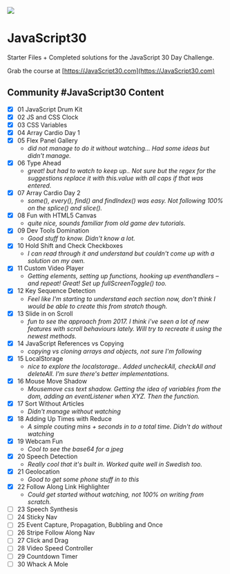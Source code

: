 ﻿![](https://javascript30.com/images/JS3-social-share.png)

# JavaScript30

Starter Files + Completed solutions for the JavaScript 30 Day Challenge.

Grab the course at [https://JavaScript30.com](https://JavaScript30.com)

## Community #JavaScript30 Content

- [x] 01 JavaScript Drum Kit
- [x] 02 JS and CSS Clock
- [x] 03 CSS Variables
- [x] 04 Array Cardio Day 1
- [x] 05 Flex Panel Gallery
  - _did not manage to do it without watching... Had some ideas but didn't manage._
- [x] 06 Type Ahead
  - _great! but had to watch to keep up.. Not sure but the regex for the suggestions replace it with this.value with all caps if that was entered._
- [x] 07 Array Cardio Day 2
  - _some(), every(), find() and findIndex() was easy. Not following 100% on the splice() and slice()._
- [x] 08 Fun with HTML5 Canvas
  - _quite nice, sounds familiar from old game dev tutorials._
- [x] 09 Dev Tools Domination
  - _Good stuff to know. Didn't know a lot._
- [x] 10 Hold Shift and Check Checkboxes
  - _I can read through it and understand but couldn't come up with a solution on my own._
- [x] 11 Custom Video Player
  - _Getting elements, setting up functions, hooking up eventhandlers – and repeat! Great! Set up fullScreenToggle() too._
- [x] 12 Key Sequence Detection
  - _Feel like I'm starting to understand each section now, don't think I would be able to create this from stratch though._
- [x] 13 Slide in on Scroll
  - _fun to see the approach from 2017. I think i've seen a lot of new features with scroll behaviours lately. Will try to recreate it using the newest methods._
- [x] 14 JavaScript References vs Copying
  - _copying vs cloning arrays and objects, not sure I'm following_
- [x] 15 LocalStorage
  - _nice to explore the localstorage.. Added uncheckAll, checkAll and deleteAll. I'm sure there's better implementations._
- [x] 16 Mouse Move Shadow
  - _Mousemove css text shadow. Getting the idea of variables from the dom, adding an eventListener when XYZ. Then the function._
- [x] 17 Sort Without Articles
  - _Didn't manage without watching_
- [x] 18 Adding Up Times with Reduce
  - _A simple couting mins + seconds in to a total time. Didn't do without watching_
- [x] 19 Webcam Fun
  - _Cool to see the base64 for a jpeg_
- [x] 20 Speech Detection
  - _Really cool that it's built in. Worked quite well in Swedish too._
- [x] 21 Geolocation
  - _Good to get some phone stuff in to this_
- [x] 22 Follow Along Link Highlighter
  - _Could get started without watching, not 100% on writing from scratch._
- [ ] 23 Speech Synthesis
- [ ] 24 Sticky Nav
- [ ] 25 Event Capture, Propagation, Bubbling and Once
- [ ] 26 Stripe Follow Along Nav
- [ ] 27 Click and Drag
- [ ] 28 Video Speed Controller
- [ ] 29 Countdown Timer
- [ ] 30 Whack A Mole
